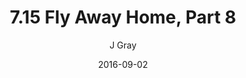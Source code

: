 ---
title: '7.15 Fly Away Home, Part 8'
alt: 'Mysteries of the Arcana'
date: '2016-09-02'
author: 'J Gray'
artist: 'Sarrah'
chapter: '7 Tales of the Arcana'
filler: false
---